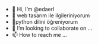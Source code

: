 - 👋 Hi, I’m @edaerl
- 👀 web tasarım ile ilgileriniyorum
- 🌱python dilini öğreniyorum
- 💞️ I’m looking to collaborate on ...
- 📫 How to reach me ...

<!---
edaerl/edaerl is a ✨ special ✨ repository because its `README.md` (this file) appears on your GitHub profile.
You can click the Preview link to take a look at your changes.
--->
